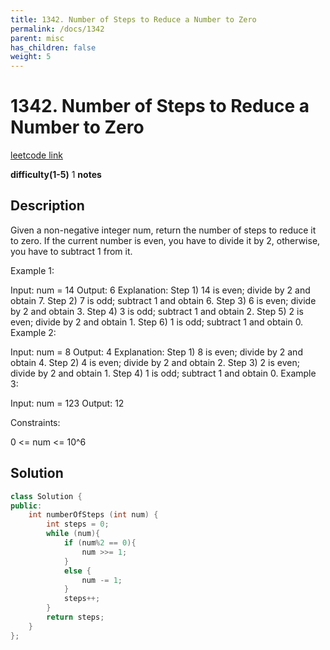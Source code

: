 ```yaml
---
title: 1342. Number of Steps to Reduce a Number to Zero
permalink: /docs/1342
parent: misc
has_children: false
weight: 5
---
```

# 1342. Number of Steps to Reduce a Number to Zero
[leetcode link](https://leetcode.com/problems/number-of-steps-to-reduce-a-number-to-zero/)

**difficulty(1-5)** 
1
**notes** 


## Description
Given a non-negative integer num, return the number of steps to reduce it to zero. If the current number is even, you have to divide it by 2, otherwise, you have to subtract 1 from it.

 

Example 1:

Input: num = 14
Output: 6
Explanation: 
Step 1) 14 is even; divide by 2 and obtain 7. 
Step 2) 7 is odd; subtract 1 and obtain 6.
Step 3) 6 is even; divide by 2 and obtain 3. 
Step 4) 3 is odd; subtract 1 and obtain 2. 
Step 5) 2
 is even; divide by 2 and obtain 1. 
Step 6) 1 is odd; subtract 1 and obtain 0.
Example 2:

Input: num = 8
Output: 4
Explanation: 
Step 1) 8 is even; divide by 2 and obtain 4. 
Step 2) 4 is even; divide by 2 and obtain 2. 
Step 3) 2 is even; divide by 2 and obtain 1. 
Step 4) 1 is odd; subtract 1 and obtain 0.
Example 3:

Input: num = 123
Output: 12
 

Constraints:

0 <= num <= 10^6
## Solution
```c++
class Solution {
public:
    int numberOfSteps (int num) {
        int steps = 0;
        while (num){
            if (num%2 == 0){
                num >>= 1;
            }
            else {
                num -= 1;
            }
            steps++;
        }
        return steps;
    }
};
``` 

<!-- 
Default label
{: .label }

Blue label
{: .label .label-blue }

Stable
{: .label .label-green }

New release
{: .label .label-purple }

Coming soon
{: .label .label-yellow }

Deprecated
{: .label .label-red } -->
